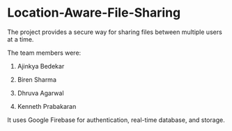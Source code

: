 # Location-Aware-File-Sharing

The project provides a secure way for sharing files between multiple users at a time.

The team members were:

1. Ajinkya Bedekar

2. Biren Sharma

3. Dhruva Agarwal

4. Kenneth Prabakaran

It uses Google Firebase for authentication, real-time database, and storage.